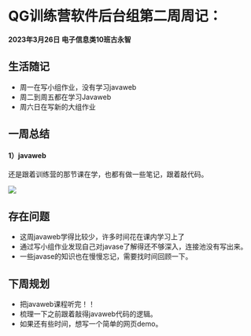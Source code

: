 # QG训练营软件后台组第二周周记：

**2023年3月26日	电子信息类10班古永智**	

## 生活随记

* 周一在写小组作业，没有学习javaweb
* 周二到周五都在学习Javaweb
* 周六日在写新的大组作业

## 一周总结

#### 1）javaweb

还是跟着训练营的那节课在学，也都有做一些笔记，跟着敲代码。

![](https://pic-1317004580.cos.ap-guangzhou.myqcloud.com/%E6%9D%82/%603OEAAWO3P%7D%29W%40X8I%40%40HT%60E.png)

## 存在问题

- 这周javaweb学得比较少，许多时间花在课内学习上了
- 通过写小组作业发现自己对javase了解得还不够深入，连接池没有写出来。
- 一些javase的知识也在慢慢忘记，需要找时间回顾一下。

## 下周规划

- 把javaweb课程听完！！
- 梳理一下之前跟着敲得javaweb代码的逻辑。
- 如果还有些时间，想写一个简单的网页demo。



















